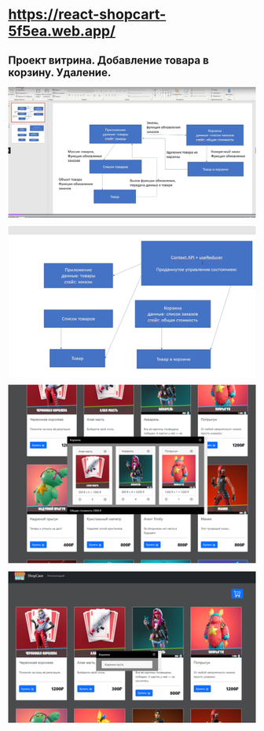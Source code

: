 # https://react-shopcart-5f5ea.web.app/

## Проект витрина. Добавление товара в корзину. Удаление.

![Image alt](https://github.com/poring931/react-paid_course-ShopCase/raw/main/2022-02-19_21-55-25.png) 

![Image alt](https://github.com/poring931/react-paid_course-ShopCase/raw/main/2022-02-19_22-01-45.png) 

![Image alt](https://github.com/poring931/react-paid_course-ShopCase/raw/main/2022-02-07_23-49-43.png) 

![Image alt](https://github.com/poring931/react-paid_course-ShopCase/raw/main/2022-02-07_23-49-59.png) 
